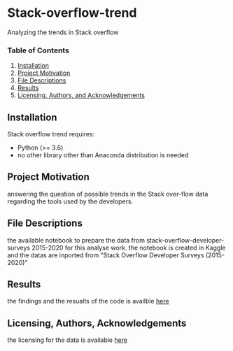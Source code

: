 # Stack-overflow-trend
Analyzing the trends in Stack overflow
### Table of Contents

1. [Installation](#installation)
2. [Project Motivation](#motivation)
3. [File Descriptions](#files)
4. [Results](#results)
5. [Licensing, Authors, and Acknowledgements](#licensing)

## Installation
Stack overflow trend requires:
- Python (>= 3.6)
- no other library other than Anaconda distribution is needed 
## Project Motivation
answering the question of possible trends in the Stack over-flow data regarding the tools used by the developers.

## File Descriptions
the available notebook to prepare the data from stack-overflow-developer-surveys 2015-2020 for this analyse work.
the notebook is created in Kaggle and the datas are inported from "Stack Overflow Developer Surveys (2015-2020)"

## Results
the findings and the resualts of the code is availble [here](https://medium.com/@m.r.farhood/is-there-any-trend-change-in-tools-used-c4cbb41d4710)

## Licensing, Authors, Acknowledgements
the licensing for the data is available [here](https://www.kaggle.com/haakakak/stack-overflow-developer-surveys-20152020)
